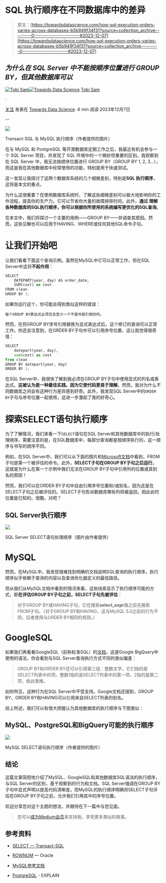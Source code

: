 # SQL 执行顺序在不同数据库中的差异

> 原文：[https://towardsdatascience.com/how-sql-execution-orders-varies-across-databases-b5b949f34f31?source=collection_archive---------0-----------------------#2023-12-07](https://towardsdatascience.com/how-sql-execution-orders-varies-across-databases-b5b949f34f31?source=collection_archive---------0-----------------------#2023-12-07)

## *为什么在 SQL Server 中不能按顺序位置进行 GROUP BY，但其他数据库可以*

[](https://medium.com/@tobisam?source=post_page-----b5b949f34f31--------------------------------)[![Tobi Sam](../Images/daffb5aeec33842e42fd8ad68fc94b72.png)](https://medium.com/@tobisam?source=post_page-----b5b949f34f31--------------------------------)[](https://towardsdatascience.com/?source=post_page-----b5b949f34f31--------------------------------)[![Towards Data Science](../Images/a6ff2676ffcc0c7aad8aaf1d79379785.png)](https://towardsdatascience.com/?source=post_page-----b5b949f34f31--------------------------------) [Tobi Sam](https://medium.com/@tobisam?source=post_page-----b5b949f34f31--------------------------------)

·

[关注](https://medium.com/m/signin?actionUrl=https%3A%2F%2Fmedium.com%2F_%2Fsubscribe%2Fuser%2F92fab82e0c7a&operation=register&redirect=https%3A%2F%2Ftowardsdatascience.com%2Fhow-sql-execution-orders-varies-across-databases-b5b949f34f31&user=Tobi+Sam&userId=92fab82e0c7a&source=post_page-92fab82e0c7a----b5b949f34f31---------------------post_header-----------) 发表在 [Towards Data Science](https://towardsdatascience.com/?source=post_page-----b5b949f34f31--------------------------------) ·4 min 阅读·2023年12月7日[](https://medium.com/m/signin?actionUrl=https%3A%2F%2Fmedium.com%2F_%2Fvote%2Ftowards-data-science%2Fb5b949f34f31&operation=register&redirect=https%3A%2F%2Ftowardsdatascience.com%2Fhow-sql-execution-orders-varies-across-databases-b5b949f34f31&user=Tobi+Sam&userId=92fab82e0c7a&source=-----b5b949f34f31---------------------clap_footer-----------)

--

[](https://medium.com/m/signin?actionUrl=https%3A%2F%2Fmedium.com%2F_%2Fbookmark%2Fp%2Fb5b949f34f31&operation=register&redirect=https%3A%2F%2Ftowardsdatascience.com%2Fhow-sql-execution-orders-varies-across-databases-b5b949f34f31&source=-----b5b949f34f31---------------------bookmark_footer-----------)![](../Images/8fc3fd8afa97a4a245a0cc1f3bff5fc7.png)

Transact-SQL 与 MySQL 执行顺序（作者提供的图片）

在与 MySQL 和 PostgreSQL 等开源数据库定期工作之后，我最近有机会参与一个 SQL Server 项目，并发现了 SQL 环境中的一个微妙但重要的区别。我观察到在 SQL Server 中，我无法按顺序位置进行 GROUP BY（GROUP BY 1, 2, 3…），而这是我在其他数据库中经常使用的功能，特别是用于快速测试。

这一发现让我探讨了这两个数据库系统的几个细微差别，特别是**SQL 执行顺序**，这将是本文的重点。

为什么这很重要？在使用数据库系统时，了解这些细微差别可以极大地影响你的工作流程，提高你的生产力。它可以节省你大量的故障排除时间。此外，**通过** **理解各种数据库的SQL执行顺序，你可以根据你所使用的系统编写更优化的SQL查询**。

在本文中，我们将探讨一个主要的用例——GROUP BY——并调查其原因。然而，这些见解也可以应用于HAVING、WHERE或任何其他SQL命令子句。

# 让我们开始吧

让我们看看下面这个查询示例。虽然在MySQL中它可以正常工作，但在SQL Server中这将**不起作用**：

```py
SELECT
    DATEPART(year, day) AS order_date,
    SUM(cost) as cost
FROM clean
GROUP BY 1;
```

如果你运行这个，你可能会得到类似这样的错误：

`每个GROUP BY表达式必须包含至少一个不是外部引用的列。`

然而，在将GROUP BY序号引用替换为显式表达式后，这个修订的查询可以正常工作。你还会注意到，在ORDER BY子句中可以引用序号位置，这让我觉得很奇怪：

```py
SELECT
    datepart(year, day),
    sum(cost) as cost
from clean
GROUP BY datepart(year, day)
ORDER BY 1;
```

在SQL Server中，我很快了解到我必须在GROUP BY子句中使用显式的列名或表达式。**这被认为是一种最佳实践，因为它使代码更易于理解**。然而，我对为什么不同数据库之间会有这种行为差异感到好奇。此外，我发现SQL Server中的`ORDER BY`子句与序号位置一起使用，这进一步激起了我的好奇心。

# **探索SELECT语句执行顺序**

为了了解情况，我们来看一下`SELECT`语句在SQL Server和其他数据库中的执行/处理顺序。需要注意的是，在SQL数据库中，每部分查询都是按顺序执行的，这一顺序与书写的顺序不同。

例如，在SQL Server中，我们可以从下面的图片和[Microsoft文档](https://learn.microsoft.com/en-us/sql/t-sql/queries/select-transact-sql?view=sql-server-ver16&redirectedfrom=MSDN#logical-processing-order-of-the-select-statement)中看到，FROM子句是第一个被评估的命令。此外，**SELECT子句在GROUP BY子句之后运行**。这就是为什么在第一个示例中我们无法在GROUP BY子句中引用列的位置或其别名的原因！

然而，我们可以在ORDER BY子句中自由引用序号位置和/或别名，因为这是在SELECT子句之后被评估的。SELECT子句告诉数据库哪些列将被返回，因此此时位置是已知的。很酷，对吧？

## SQL Server执行顺序

![](../Images/a122deac3dc1a4cc59ea0163ac976429.png)

SQL Server SELECT语句处理顺序（图片由作者提供）

# MySQL

然而，在MySQL中，我发现很难找到明确的文档说明SQL查询的执行顺序。执行顺序似乎依赖于查询的内容以及查询优化器定义的最佳路径。

但从我们从MySQL文档中看到的情况来看，这些线索显示了执行顺序可能的方式，即**在评估GROUP BY子句之前，SELECT子句先被评估**：

> 对于GROUP BY或HAVING子句，它在搜索**select_expr**值之前先搜索FROM子句。（对于GROUP BY和HAVING，这与MySQL 5.0之前的行为不同，后者使用与ORDER BY相同的规则。）

# GoogleSQL

如果我们再看看GoogleSQL（前称标准SQL）的[文档](https://cloud.google.com/bigquery/docs/reference/standard-sql/query-syntax#implicit_aliases)，这是Google BigQuery中使用的语法，你会看到与SQL Server查询执行方式不同的类似偏差：

> GROUP BY和ORDER BY还可以引用第三组：整数文字，它们指的是SELECT列表中的项。整数1指的是SELECT列表中的第一项，2指的是第二项，依此类推。

如你所见，这种行为在SQL Server中不受支持。Google文档还提到，GROUP BY、ORDER BY和HAVING可以引用来自SELECT列表的别名。

综上所述，我们可以有很大把握认为其他数据库的执行顺序与下图类似：

## MySQL、PostgreSQL和BigQuery可能的执行顺序

![](../Images/083618d9b2e8b3c3ff2dfe2af4db2ce8.png)

MySQL SELECT语句执行顺序（作者提供的图片）

## 结论

这篇文章简短地介绍了MySQL、GoogleSQL和其他数据库SQL语法的执行顺序，与SQL Server的区别，基于观察到的行为和文档。SQL Server强调在GROUP BY子句中显式声明以提高代码清晰度，而MySQL的执行顺序明确将SELECT子句评估在GROUP BY子句之前，允许我们引用其中的序号位置。

欢迎分享您对这个主题的想法，并期待在下一篇中与您见面。

> 您可以[成为Medium会员](https://medium.com/@tobisam/membership)来支持我，享受更多类似的故事。

## 参考资料

+   [SELECT — Transact-SQL](https://learn.microsoft.com/en-us/sql/t-sql/queries/select-transact-sql?view=sql-server-ver16&redirectedfrom=MSDN#logical-processing-order-of-the-select-statement)

+   [ROWNUM](https://blogs.oracle.com/connect/post/on-rownum-and-limiting-results) — Oracle

+   [MySQL参考文档](https://dev.mysql.com/doc/refman/8.0/en/select.html)

+   [PostgreSQL](https://www.postgresql.org/docs/current/using-explain.html) - EXPLAIN
